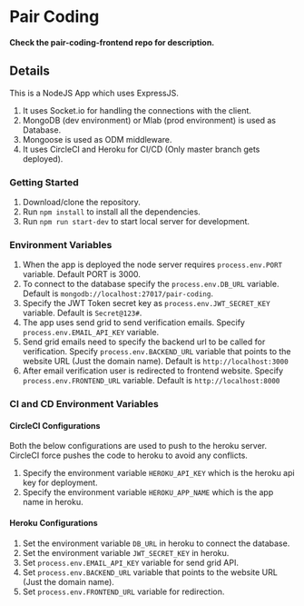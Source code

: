 # Pair Coding

#### Check the pair-coding-frontend repo for description.

## Details
This is a NodeJS App which uses ExpressJS.
  1. It uses Socket.io for handling the connections with the client.
  2. MongoDB (dev environment) or Mlab (prod environment) is used as Database.
  3. Mongoose is used as ODM middleware.
  4. It uses CircleCI and Heroku for CI/CD (Only master branch gets deployed).

### Getting Started
  1. Download/clone the repository.
  2. Run `npm install` to install all the dependencies.
  3. Run `npm run start-dev` to start local server for development.

### Environment Variables
  1. When the app is deployed the node server requires `process.env.PORT` variable. Default PORT is 3000.
  2. To connect to the database specify the `process.env.DB_URL` variable. Default is `mongodb://localhost:27017/pair-coding`.
  3. Specify the JWT Token secret key as `process.env.JWT_SECRET_KEY` variable. Default is `Secret@123#`.
  4. The app uses send grid to send verification emails. Specify `process.env.EMAIL_API_KEY` variable.
  5. Send grid emails need to specify the backend url to be called for verification. Specify `process.env.BACKEND_URL` variable that points to the website URL (Just the domain name). Default is `http://localhost:3000`
  6. After email verification user is redirected to frontend website. Specify `process.env.FRONTEND_URL` variable. Default is `http://localhost:8000`

### CI and CD Environment Variables

  #### CircleCI Configurations
  Both the below configurations are used to push to the heroku server. CircleCI force pushes the code to heroku to avoid any conflicts.
   1. Specify the environment variable `HEROKU_API_KEY` which is the heroku api key for deployment.
   2. Specify the environment variable `HEROKU_APP_NAME` which is the app name in heroku.

  #### Heroku Configurations
   1. Set the environment variable `DB_URL` in heroku to connect the database. 
   2. Set the environment variable `JWT_SECRET_KEY` in heroku.
   3. Set `process.env.EMAIL_API_KEY` variable for send grid API.
   4. Set `process.env.BACKEND_URL` variable that points to the website URL (Just the domain name).
   5. Set `process.env.FRONTEND_URL` variable for redirection.

